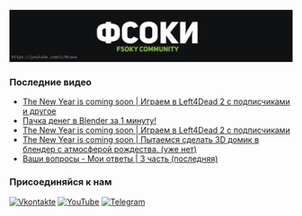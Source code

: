 [![Header](https://github.com/Fsoky/Fsoky/blob/main/assets/header-github.jpg)](https://youtube.com/c/Фсоки)

### Последние видео
<!-- YOUTUBE:START -->
- [The New Year is coming soon | Играем в Left4Dead 2 с подписчиками и другое](https://www.youtube.com/watch?v=QTZiyZQOf2w)
- [Пачка денег в Blender за 1 минуту!](https://www.youtube.com/watch?v=Vd9pdqMc6dA)
- [The New Year is coming soon | Играем в Left4Dead 2 с подписчиками](https://www.youtube.com/watch?v=UaMEB-qDeCA)
- [The New Year is coming soon | Пытаемся сделать 3D домик в блендер с атмосферой рождества. &lpar;уже нет&rpar;](https://www.youtube.com/watch?v=lT_tiilXLlc)
- [Ваши вопросы - Мои ответы | 3 часть &lpar;последняя&rpar;](https://www.youtube.com/watch?v=qbDa0xJOffU)
<!-- YOUTUBE:END -->

### Присоединяйся к нам
[![Vkontakte](https://img.shields.io/badge/Vkontakte-black?style=for-the-badge&logo=VK)](https://vk.com/fsoky)
[![YouTube](https://img.shields.io/badge/YouTube-red?style=for-the-badge&logo=YouTube)](https://youtube.com/c/Фсоки)
[![Telegram](https://img.shields.io/badge/Telegram-blue?style=for-the-badge&logo=Telegram)](https://t.me/fsokycommunity)
